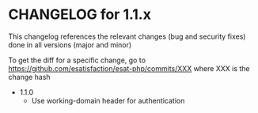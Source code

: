 CHANGELOG for 1.1.x
===================

This changelog references the relevant changes (bug and security fixes) done
in all versions (major and minor)

To get the diff for a specific change, go to https://github.com/esatisfaction/esat-php/commits/XXX where
XXX is the change hash

* 1.1.0
  * Use working-domain header for authentication
